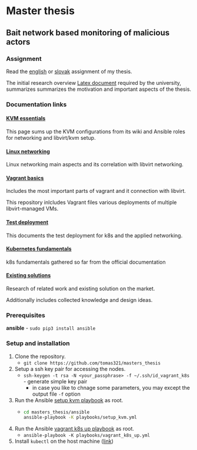 # Master thesis
## Bait network based monitoring of malicious actors

### Assignment
Read the [english](./docs/initial_research/mt_assignment.md) or [slovak](./docs/initial_research/dp_text_zadania.md) assignment of my thesis.

The initial research overview [Latex document](./docs/initial_research/latex) required by the university, summarizes summarizes the motivation and important aspects of the thesis.

### Documentation links

#### [KVM essentials](./docs/kvm_essentials.md)

This page sums up the KVM configurations from its wiki and Ansible roles for networking and libvirt/kvm setup.

#### [Linux networking](./docs/linux_networking.md)

Linux networking main aspects and its correlation with libvirt networking.

#### [Vagrant basics](./docs/vagrant.md)

Includes the most important parts of vagrant and it connection with libvirt.

This repository inlcludes Vagrant files various deployments of multiple libvirt-managed VMs.

#### [Test deployment](./docs/test_deployment.md)

This documents the test deployment for k8s and the applied networking.

#### [Kubernetes fundamentals](./docs/kubernetes.md)

k8s fundamentals gathered so far from the official documentation

#### [Existing solutions](./docs/existing_solutions.md)

Research of related work and existing solution on the market.

Additionally includes collected knowledge and design ideas.

### Prerequisites
**ansible** - `sudo pip3 install ansible`
### Setup and installation

1. Clone the repository.
    - `git clone https://github.com/tomas321/masters_thesis`
2. Setup a ssh key pair for accessing the nodes.
    - `ssh-keygen -t rsa -N <your_passphrase> -f ~/.ssh/id_vagrant_k8s` - generate simple key pair
        - in case you like to chnage some parameters, you may except the output file `-f` option
3. Run the Ansible [setup kvm playbook](./ansible/playbooks/setup_kvm.yml) as root.
    - ```bash
      cd masters_thesis/ansible
      ansible-playbook -K playbooks/setup_kvm.yml
      ```
4. Run the Ansible [vagrant k8s up playbook](./ansible/playbooks/vagrant_k8s_kvm.yml) as root.
    - ```ansible-playbook -K playbooks/vagrant_k8s_up.yml```
5. Install `kubectl` on the host machine ([link](https://kubernetes.io/docs/tasks/tools/install-kubectl/))
